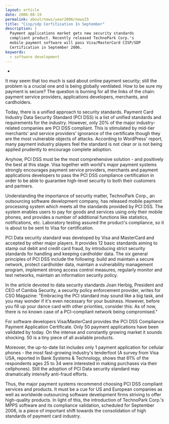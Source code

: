 ```yaml
---
layout: article
date: 2006-08-19
permalink: about/news/year2006/news25
title: "Cisp/sdp Cerfitication In September"
description: |
  Payment applications market gets new security standards
  compliant product. Recently released TechnoPark Corp.'s
  mobile payment software will pass Visa/MasterCard CISP/SDP
  Certification in September 2006.
keywords:
  - software development
---
```


 * 

It may seem that too much is said about online payment security; still the problem is a crucial one 
and is being globally ventilated. How to be sure my payment is secure? The question is burning for 
all the links of the chain: payment service providers, applications developers, merchants, and cardholders.

Today, there is a unified approach to security standards. Payment Card Industry Data Security 
Standard (PCI DSS) is a list of unified standards and requirements for the industry. However, only 
20% of the major industry-related companies are PCI DSS compliant. This is stimulated by mid-tier 
merchants' and service providers' ignorance of the certificate though they are the most vulnerable 
objects of attacks. According to WordPress' report, many payment industry players feel the standard 
is not clear or is not being applied prudently to encourage complete adoption.

Anyhow, PCI DSS must be the most comprehensive solution - and positively the best at this stage. 
Visa together with world's major payment systems strongly encourages payment service providers, 
merchants and payment applications developers to pass the PCI DSS compliance certification in order 
to be able to guarantee high-level security to both their customers and partners.

Understanding the importance of security matter, TechnoPark Corp., an outsourcing software 
development company, has released mobile payment processing system which meets all the standards 
provided by PCI DSS. The system enables users to pay for goods and services using only their mobile 
phones, and provides a number of additional functions like statistics, notifications, etc. 
Laboratory testing assured the product's compliance, so it is about to be sent to Visa for certification.

PCI Data security standard was developed by Visa and MasterCard and accepted by other major players. 
It provides 12 basic standards aiming to stamp out debit and credit card fraud, by introducing 
strict security standards for handling and keeping cardholder data. The six general principles of 
PCI DSS include the following: build and maintain a secure network, protect cardholder data, 
maintain a vulnerability management program, implement strong access control measures, regularly 
monitor and test networks, maintain an information security policy.

In the article devoted to data security standards Joan Herbig, President and CEO of Cambia Security, 
a security policy enforcement provider, writes for CSO Magazine: "Embracing the PCI standard may 
sound like a big task, and you may wonder if it's even necessary for your business. However, before 
you fill up your dance card with other priorities, consider this: As of now, there is no known case 
of a PCI-compliant network being compromised."

For software developers Visa/MasterCard provides the PCI DSS Compliance Payment Application 
Certificate. Only 50 payment applications have been validated by today. On the intense and 
constantly growing market it sounds shocking. 50 is a tiny piece of all available products.

Moreover, the up-to-date list includes only 1 payment application for cellular phones - the most 
fast-growing industry's tenderfoot (A survey from Visa USA, reported in Bank Systems & Technology, 
shows that 61% of the respondents ages 25 to 34 were interested in making purchases via their 
cellphones). Still the adoption of PCI Data security standard may dramatically intensify anti-fraud efforts.

Thus, the major payment systems recommend choosing PCI DSS compliant services and products. It must 
be a cue for US and European companies as well as worldwide outsourcing software development firms 
striving to offer high-quality products. In light of this, the introduction of TechnoPark Corp.'s 
MPPS software and its compliance validation, scheduled for September 2006, is a piece of important 
shift towards the consolidation of high standards of payment card industry.
